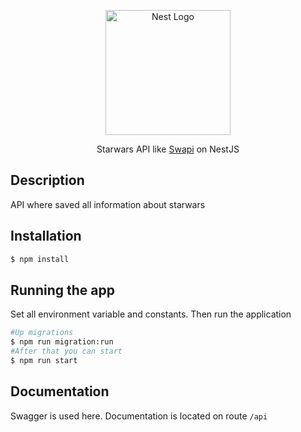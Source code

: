 <p align="center">
  <a href="http://nestjs.com/" target="blank"><img src="https://nestjs.com/img/logo-small.svg" width="200" alt="Nest Logo" /></a>
</p>

  <p align="center">Starwars API like <a href="https://swapi.dev" target="_blank">Swapi</a> on NestJS</p>

## Description

API where saved all information about starwars

## Installation

```bash
$ npm install
```

## Running the app

Set all environment variable and constants. Then run the application

```bash
#Up migrations
$ npm run migration:run
#After that you can start
$ npm run start
```

## Documentation

Swagger is used here. Documentation is located on route `/api`
